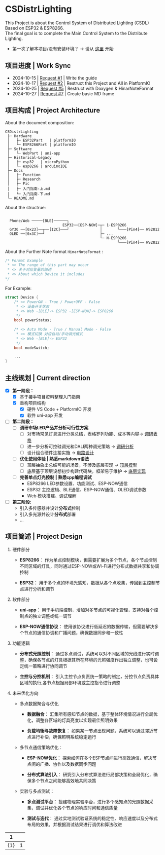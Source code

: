 # CSDistrLighting

This Project is about the Control System of Distributed Lighting (CSDL) Based on ESP32 & ESP8266.  
The final goal is to complete the Main Control System to the Distribute Lighting.

- 第一次了解本项目/没有安装环境？ -> 请从 [这里](Docs/入门指南-上.md) 开始

## 项目进度 | Work Sync

- 2024-10-15 | [Request #1](https://github.com/890mn/CSDistrLighting/pull/1#) | Write the guide
- 2024-10-17 | [Request #2](https://github.com/890mn/CSDistrLighting/pull/2#) | Restruct this Project and All in PlatformIO
- 2024-10-25 | [Request #5](https://github.com/890mn/CSDistrLighting/pull/5#) | Restruct with Doxygen & HinarNoteFormat
- 2024-10-27 | [Request #7](https://github.com/890mn/CSDistrLighting/pull/7#) | Create basic MD frame

## 项目构成 | Project Architecture

About the document composition:

```plaintext
CSDistrLighting
 ├─ Hardware
 │   ├─ ESP32Part   | platformIO
 │   └─ ESP8266Part | platformIO
 ├─ Software
 │   └─ WebPart | uni-app
 ├─ Historical-Legacy
 │   ├─ esp32   | microPython
 │   └─ esp8266 | arduinoIDE
 ├─ Docs
 │   ├─ Function
 │   ├─ Research
 │   ├─ Pic
 │   ├─ 入门指南-上.md
 │   └─ 入门指南-下.md
 └─ README.md
```

About the structrue:

```plaintext

  Phone/Web ─────[BLE]──────┐
                          ESP32──[ESP-NOW]─┬─ 1·ESP8266
  GY30 ──[0x23]──┬──[I2C]───┘              │       └───[Pin4]── WS2812
  OLED ──[0x3C]──┘                         ├─ ...
                                           └─ N·ESP8266 
                                                   └───[Pin4]── WS2812
```

About the Further Note format `HinarNoteFormat` :

```cpp
/* Format Example
 * <> The range of this part may occur
 * <> 关于对应变量的简述
 * <> About which Device it includes
*/ 
```

For Example:

```cpp
struct Device {
    /* <> PowerON - True / PowerOFF - False 
     * <> 设备开关状态 
     * <> Web -[BLE]-> ESP32 -[ESP-NOW]-> ESP8266
     */ 
    bool powerStatus;  
    
    /* <> Auto Mode - True / Manual Mode - False
     * <> 模式切换 对应自动/手动调光模式
     * <> Web -[BLE]-> ESP32
     */ 
    bool modeSwitch;

    ...
}
```

## 主线规划 | Current direction

- [x] **第一阶段：**
  - [x] 基于接手项目资料整理入门指南
  - [x] 重构项目结构
    - [x] 硬件 VS Code + PlatformIO 开发
    - [x] 软件 uni-app 开发  

- [ ] **第二阶段：**
  - [ ] **调研市场LED产品并分析可行性方案**
    - [ ] 对市场常见灯具进行分类总结，表格罗列功能、成本等内容-> [调研表格](Docs/Research/sheet.md)
    - [ ] 进一步分析可控硅调光和DALI两种调光策略 -> [调研分析](Docs/Research/Si-DALI.md)
    - [ ] 设计组合硬件连接实施 -> [电路设计](Docs/Research/Circuit.md)

  - [ ] **优化使用体验 | 熟悉markdown语法**
    - [ ] 顶层抽象出总结可能的场景，不涉及底层实现 -> [顶层模型](Docs/Function/Top-level.md)
    - [ ] 底层基于顶层设想初步构建代码块，框架易于维护 -> [底层实现](Docs/Function/Bottom-level.md)

  - [ ] **完善单点灯光控制 | 熟悉cpp编程调试**
    - ESP8266 LED参数设置、功能测试、ESP-NOW通信
    - ESP32 主控逻辑、BLE通信、ESP-NOW通信、OLED调试参数
    - Web 模块搭建、调试理解

- [ ] **第三阶段:**
  - 引入多传感器并设计**分布式**控制
  - 引入多光源并设计**分布式**部署
  - ...

## 项目简述 | Project Design

1. 硬件部分
   - **ESP8266**：
   作为单点控制模块，但需要扩展为多个节点，各个节点控制不同区域的灯具，同时通过ESP-NOW或Wi-Fi进行分布式数据共享和协调控制

   - **ESP32**：
   用于多个点的环境光感知，数据从各个点收集，传回到主控制节点进行分析和调节

2. 软件部分
   - **uni-app**：
   用于手机端控制，增加对多节点的可视化管理，支持对每个控制点的独立调整或统一调节

   - **ESP-NOW通信协议**：
   使用该协议进行低延迟的数据传输，但需要解决多个节点的通信协调和广播问题，确保数据同步和一致性

3. 功能逻辑
   - **分布式光照控制**：
   通过多点测试，系统可以对不同区域的光线进行实时调整，确保各节点的灯具根据其所在环境的光照强度作出独立调整，也可设定统一策略进行协同调节

   - **主控与分控机制**：
   引入主控节点负责统一策略的制定，分控节点负责具体区域的执行,各节点根据局部环境或主控指令进行调整

4. 未来优化方向
    - 多点数据聚合与优化
      - **数据融合**：
      汇集所有感知节点的数据，基于整体环境情况进行全局优化，调整各区域的灯具亮度以实现最佳照明效果

      - **负载均衡与故障恢复**：
      如果某一节点出现问题，系统可以通过邻近节点进行补偿，确保照明系统稳定运行

    - 多节点通信策略优化：
      - **ESP-NOW优化**：
      探索如何在多个ESP节点间进行高效通信，解决节点间的广播、协作以及数据同步问题

      - **分布式算法引入**：
       研究引入分布式算法进行局部决策和全局优化，确保多个节点之间能够高效地共同决策

    - 实验与多点测试：
      - **多点测试平台**：
      搭建物理实验平台，进行多个感知点的光照数据采集，调试并优化各个节点的响应时间和通信质量

      - **测试与迭代**：
      通过实地测试验证系统的稳定性、响应速度以及分布式布局的效果，并根据测试结果进行调优和算法改进

|1||
|---|--|
{1}|1